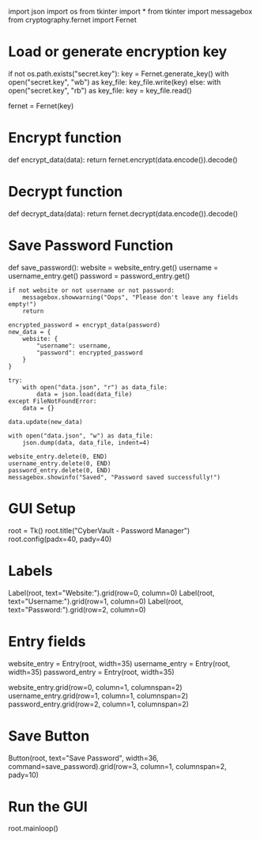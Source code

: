 import json
import os
from tkinter import *
from tkinter import messagebox
from cryptography.fernet import Fernet

# Load or generate encryption key
if not os.path.exists("secret.key"):
    key = Fernet.generate_key()
    with open("secret.key", "wb") as key_file:
        key_file.write(key)
else:
    with open("secret.key", "rb") as key_file:
        key = key_file.read()

fernet = Fernet(key)

# Encrypt function
def encrypt_data(data):
    return fernet.encrypt(data.encode()).decode()

# Decrypt function
def decrypt_data(data):
    return fernet.decrypt(data.encode()).decode()

# Save Password Function
def save_password():
    website = website_entry.get()
    username = username_entry.get()
    password = password_entry.get()

    if not website or not username or not password:
        messagebox.showwarning("Oops", "Please don't leave any fields empty!")
        return

    encrypted_password = encrypt_data(password)
    new_data = {
        website: {
            "username": username,
            "password": encrypted_password
        }
    }

    try:
        with open("data.json", "r") as data_file:
            data = json.load(data_file)
    except FileNotFoundError:
        data = {}

    data.update(new_data)

    with open("data.json", "w") as data_file:
        json.dump(data, data_file, indent=4)

    website_entry.delete(0, END)
    username_entry.delete(0, END)
    password_entry.delete(0, END)
    messagebox.showinfo("Saved", "Password saved successfully!")

# GUI Setup
root = Tk()
root.title("CyberVault - Password Manager")
root.config(padx=40, pady=40)

# Labels
Label(root, text="Website:").grid(row=0, column=0)
Label(root, text="Username:").grid(row=1, column=0)
Label(root, text="Password:").grid(row=2, column=0)

# Entry fields
website_entry = Entry(root, width=35)
username_entry = Entry(root, width=35)
password_entry = Entry(root, width=35)

website_entry.grid(row=0, column=1, columnspan=2)
username_entry.grid(row=1, column=1, columnspan=2)
password_entry.grid(row=2, column=1, columnspan=2)

# Save Button
Button(root, text="Save Password", width=36, command=save_password).grid(row=3, column=1, columnspan=2, pady=10)

# Run the GUI
root.mainloop()
